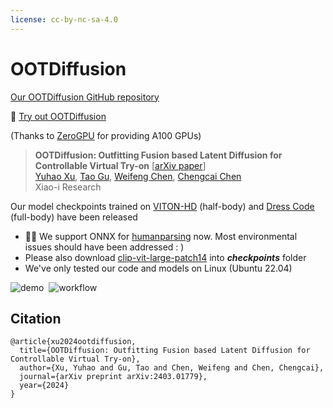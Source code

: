 ```yaml
---
license: cc-by-nc-sa-4.0
---
```


# OOTDiffusion
[Our OOTDiffusion GitHub repository](https://github.com/levihsu/OOTDiffusion)

🤗 [Try out OOTDiffusion](https://huggingface.co/spaces/levihsu/OOTDiffusion)

(Thanks to [ZeroGPU](https://huggingface.co/zero-gpu-explorers) for providing A100 GPUs)


> **OOTDiffusion: Outfitting Fusion based Latent Diffusion for Controllable Virtual Try-on** [[arXiv paper](https://arxiv.org/abs/2403.01779)]<br>
> [Yuhao Xu](http://levihsu.github.io/), [Tao Gu](https://github.com/T-Gu), [Weifeng Chen](https://github.com/ShineChen1024), [Chengcai Chen](https://www.researchgate.net/profile/Chengcai-Chen)<br>
> Xiao-i Research


Our model checkpoints trained on [VITON-HD](https://github.com/shadow2496/VITON-HD) (half-body) and [Dress Code](https://github.com/aimagelab/dress-code) (full-body) have been released

* 📢📢 We support ONNX for [humanparsing](https://github.com/GoGoDuck912/Self-Correction-Human-Parsing) now. Most environmental issues should have been addressed : )
* Please also download [clip-vit-large-patch14](https://huggingface.co/openai/clip-vit-large-patch14) into ***checkpoints*** folder
* We've only tested our code and models on Linux (Ubuntu 22.04)

![demo](images/demo.png)&nbsp;
![workflow](images/workflow.png)&nbsp;

## Citation
```
@article{xu2024ootdiffusion,
  title={OOTDiffusion: Outfitting Fusion based Latent Diffusion for Controllable Virtual Try-on},
  author={Xu, Yuhao and Gu, Tao and Chen, Weifeng and Chen, Chengcai},
  journal={arXiv preprint arXiv:2403.01779},
  year={2024}
}
```
